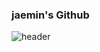 ### jaemin's Github
![header](https://capsule-render.vercel.app/api?type=Soft&color=auto&height=300&section=header&text=Jaemin's%20Github&fontSize=90)

<!--
**jaemin1626/jaemin1626** is a ✨ _special_ ✨ repository because its `README.md` (this file) appears on your GitHub profile.

Here are some ideas to get you started:

- 🔭 I’m currently working on ...
- 🌱 I’m currently learning ...
- 👯 I’m looking to collaborate on ...
- 🤔 I’m looking for help with ...
- 💬 Ask me about ...
- 📫 How to reach me: ...
- 😄 Pronouns: ...
- ⚡ Fun fact: ...
-->
